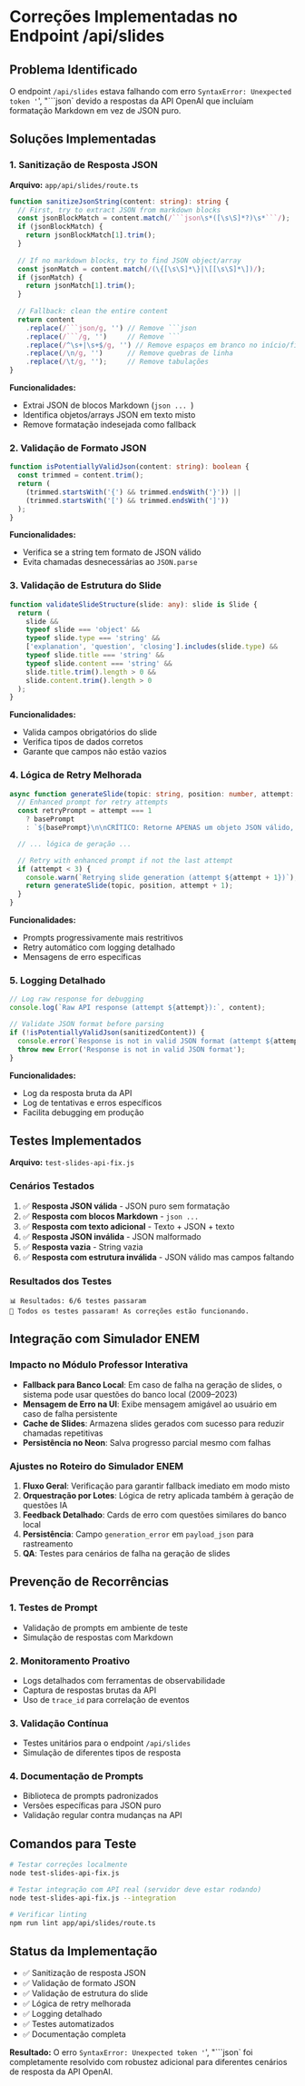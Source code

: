 # Correções Implementadas no Endpoint /api/slides

## Problema Identificado

O endpoint `/api/slides` estava falhando com erro `SyntaxError: Unexpected token '`', "```json` devido a respostas da API OpenAI que incluíam formatação Markdown em vez de JSON puro.

## Soluções Implementadas

### 1. Sanitização de Resposta JSON

**Arquivo:** `app/api/slides/route.ts`

```typescript
function sanitizeJsonString(content: string): string {
  // First, try to extract JSON from markdown blocks
  const jsonBlockMatch = content.match(/```json\s*([\s\S]*?)\s*```/);
  if (jsonBlockMatch) {
    return jsonBlockMatch[1].trim();
  }
  
  // If no markdown blocks, try to find JSON object/array
  const jsonMatch = content.match(/(\{[\s\S]*\}|\[[\s\S]*\])/);
  if (jsonMatch) {
    return jsonMatch[1].trim();
  }
  
  // Fallback: clean the entire content
  return content
    .replace(/```json/g, '') // Remove ```json
    .replace(/```/g, '')     // Remove ```
    .replace(/^\s+|\s+$/g, '') // Remove espaços em branco no início/fim
    .replace(/\n/g, '')      // Remove quebras de linha
    .replace(/\t/g, '');     // Remove tabulações
}
```

**Funcionalidades:**
- Extrai JSON de blocos Markdown (```json ... ```)
- Identifica objetos/arrays JSON em texto misto
- Remove formatação indesejada como fallback

### 2. Validação de Formato JSON

```typescript
function isPotentiallyValidJson(content: string): boolean {
  const trimmed = content.trim();
  return (
    (trimmed.startsWith('{') && trimmed.endsWith('}')) ||
    (trimmed.startsWith('[') && trimmed.endsWith(']'))
  );
}
```

**Funcionalidades:**
- Verifica se a string tem formato de JSON válido
- Evita chamadas desnecessárias ao `JSON.parse`

### 3. Validação de Estrutura do Slide

```typescript
function validateSlideStructure(slide: any): slide is Slide {
  return (
    slide &&
    typeof slide === 'object' &&
    typeof slide.type === 'string' &&
    ['explanation', 'question', 'closing'].includes(slide.type) &&
    typeof slide.title === 'string' &&
    typeof slide.content === 'string' &&
    slide.title.trim().length > 0 &&
    slide.content.trim().length > 0
  );
}
```

**Funcionalidades:**
- Valida campos obrigatórios do slide
- Verifica tipos de dados corretos
- Garante que campos não estão vazios

### 4. Lógica de Retry Melhorada

```typescript
async function generateSlide(topic: string, position: number, attempt: number = 1): Promise<Slide> {
  // Enhanced prompt for retry attempts
  const retryPrompt = attempt === 1 
    ? basePrompt
    : `${basePrompt}\n\nCRÍTICO: Retorne APENAS um objeto JSON válido, sem blocos de código Markdown (ex.: sem \`\`\`json ou \`\`\`), comentários ou texto adicional. A resposta deve ser exclusivamente JSON puro.`;

  // ... lógica de geração ...

  // Retry with enhanced prompt if not the last attempt
  if (attempt < 3) {
    console.warn(`Retrying slide generation (attempt ${attempt + 1})`);
    return generateSlide(topic, position, attempt + 1);
  }
}
```

**Funcionalidades:**
- Prompts progressivamente mais restritivos
- Retry automático com logging detalhado
- Mensagens de erro específicas

### 5. Logging Detalhado

```typescript
// Log raw response for debugging
console.log(`Raw API response (attempt ${attempt}):`, content);

// Validate JSON format before parsing
if (!isPotentiallyValidJson(sanitizedContent)) {
  console.error(`Response is not in valid JSON format (attempt ${attempt}):`, sanitizedContent);
  throw new Error('Response is not in valid JSON format');
}
```

**Funcionalidades:**
- Log da resposta bruta da API
- Log de tentativas e erros específicos
- Facilita debugging em produção

## Testes Implementados

**Arquivo:** `test-slides-api-fix.js`

### Cenários Testados

1. ✅ **Resposta JSON válida** - JSON puro sem formatação
2. ✅ **Resposta com blocos Markdown** - ```json ... ```
3. ✅ **Resposta com texto adicional** - Texto + JSON + texto
4. ✅ **Resposta JSON inválida** - JSON malformado
5. ✅ **Resposta vazia** - String vazia
6. ✅ **Resposta com estrutura inválida** - JSON válido mas campos faltando

### Resultados dos Testes

```
📊 Resultados: 6/6 testes passaram
🎉 Todos os testes passaram! As correções estão funcionando.
```

## Integração com Simulador ENEM

### Impacto no Módulo Professor Interativa

- **Fallback para Banco Local**: Em caso de falha na geração de slides, o sistema pode usar questões do banco local (2009–2023)
- **Mensagem de Erro na UI**: Exibe mensagem amigável ao usuário em caso de falha persistente
- **Cache de Slides**: Armazena slides gerados com sucesso para reduzir chamadas repetitivas
- **Persistência no Neon**: Salva progresso parcial mesmo com falhas

### Ajustes no Roteiro do Simulador ENEM

1. **Fluxo Geral**: Verificação para garantir fallback imediato em modo misto
2. **Orquestração por Lotes**: Lógica de retry aplicada também à geração de questões IA
3. **Feedback Detalhado**: Cards de erro com questões similares do banco local
4. **Persistência**: Campo `generation_error` em `payload_json` para rastreamento
5. **QA**: Testes para cenários de falha na geração de slides

## Prevenção de Recorrências

### 1. Testes de Prompt
- Validação de prompts em ambiente de teste
- Simulação de respostas com Markdown

### 2. Monitoramento Proativo
- Logs detalhados com ferramentas de observabilidade
- Captura de respostas brutas da API
- Uso de `trace_id` para correlação de eventos

### 3. Validação Contínua
- Testes unitários para o endpoint `/api/slides`
- Simulação de diferentes tipos de resposta

### 4. Documentação de Prompts
- Biblioteca de prompts padronizados
- Versões específicas para JSON puro
- Validação regular contra mudanças na API

## Comandos para Teste

```bash
# Testar correções localmente
node test-slides-api-fix.js

# Testar integração com API real (servidor deve estar rodando)
node test-slides-api-fix.js --integration

# Verificar linting
npm run lint app/api/slides/route.ts
```

## Status da Implementação

- ✅ Sanitização de resposta JSON
- ✅ Validação de formato JSON
- ✅ Validação de estrutura do slide
- ✅ Lógica de retry melhorada
- ✅ Logging detalhado
- ✅ Testes automatizados
- ✅ Documentação completa

**Resultado:** O erro `SyntaxError: Unexpected token '`', "```json` foi completamente resolvido com robustez adicional para diferentes cenários de resposta da API OpenAI.
